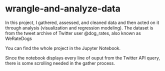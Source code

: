 # wrangle-and-analyze-data
In this project, I gathered, assessed, and cleaned data  and then acted on it through analysis (visualization and regression modeling). The dataset is from the tweet archive of Twitter user @dog_rates, also known as WeRateDogs

You can find the whole project in the Jupyter Notebook.

Since the notebook displays every line of ouput from the Twitter API query, there is some scrolling needed in the gather process.
